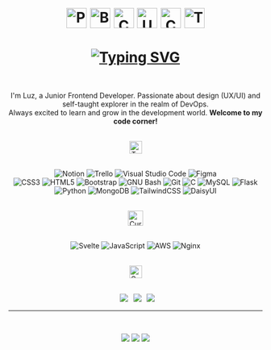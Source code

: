 <!-- Presentation -->
<h1 align="center">
  <br />
  <img width="40" src="https://github.com/vandriodd/vandriodd/assets/110431271/af301a06-24a4-499e-9aaa-a3f4b3e42ea6" alt="Pig" />
  <img width="40" src="https://github.com/vandriodd/vandriodd/assets/110431271/601e43ae-3dea-4fae-94aa-71dfb32e31fe" alt="Bee" />
  <img width="40" src="https://github.com/vandriodd/vandriodd/assets/110431271/039e4d74-fb73-49d2-8cc0-a1f9a0f15934" alt="Cow" />
  <img width="40" src="https://github.com/vandriodd/vandriodd/assets/110431271/16e5eab4-c75f-4648-a651-5e61b7cbb5bf" alt="Unicorn" />
  <img width="40" src="https://github.com/vandriodd/vandriodd/assets/110431271/d58eda81-46fa-4402-a773-10f5ab057510" alt="Cactus" />
  <img width="40" src="https://github.com/vandriodd/vandriodd/assets/110431271/1ffb58a3-d5a3-415b-bc41-c9dc9032740c" alt="Tiger" />
  <br />
  <br />
  <a href="https://git.io/typing-svg">
    <img src="https://readme-typing-svg.herokuapp.com?font=Fira+Code&size=40&duration=3500&pause=1000&color=7FC5DC&center=true&vCenter=true&random=false&width=435&lines=%F0%9D%90%87%F0%9D%90%9E%F0%9D%90%B2%2C+%3C%F0%9D%9A%9D%F0%9D%9A%91%F0%9D%9A%8E%F0%9D%9A%9B%F0%9D%9A%8E%2F%3E+!" alt="Typing SVG" />
  </a>
  <br />
</h1>

<br />

<p align="center">
  I'm Luz, a Junior Frontend Developer. Passionate about design (UX/UI) and self-taught explorer in the realm of DevOps.
<br />
  Always excited to learn and grow in the development world. <b>Welcome to my code corner!</b>
<br />
<br />
</p>

<!-- Skills -->
<div align="center">
<img height="25" src="https://github.com/vandriodd/vandriodd/assets/110431271/7f900266-783b-4335-bc2b-7536bab93f92" alt="Tech and tools stack" />
<br />
<br />

![Notion](https://img.shields.io/badge/Notion-%23000000.svg?style=for-the-badge&logo=notion&logoColor=white)
![Trello](https://img.shields.io/badge/Trello-%23026AA7.svg?style=for-the-badge&logo=Trello&logoColor=white)
![Visual Studio Code](https://img.shields.io/badge/Visual%20Studio%20Code-0078d7.svg?style=for-the-badge&logo=visual-studio-code&logoColor=white)
![Figma](https://img.shields.io/badge/figma-%23F24E1E.svg?style=for-the-badge&logo=figma&logoColor=white)
<br />
![CSS3](https://img.shields.io/badge/css3-%231572B6.svg?style=for-the-badge&logo=css3&logoColor=white)
![HTML5](https://img.shields.io/badge/html5-%23E34F26.svg?style=for-the-badge&logo=html5&logoColor=white)
![Bootstrap](https://img.shields.io/badge/bootstrap-%23563D7C.svg?style=for-the-badge&logo=bootstrap&logoColor=white)
![GNU Bash](https://img.shields.io/badge/GNU%20Bash-4EAA25?style=for-the-badge&logo=GNU%20Bash&logoColor=white)
![Git](https://img.shields.io/badge/git-%23F05033.svg?style=for-the-badge&logo=git&logoColor=white)
![C](https://img.shields.io/badge/c-%2300599C.svg?style=for-the-badge&logo=c&logoColor=white)
![MySQL](https://img.shields.io/badge/mysql-%2300f.svg?style=for-the-badge&logo=mysql&logoColor=white)
![Flask](https://img.shields.io/badge/flask-%23000.svg?style=for-the-badge&logo=flask&logoColor=white)
![Python](https://img.shields.io/badge/python-3670A0?style=for-the-badge&logo=python&logoColor=white)
![MongoDB](https://img.shields.io/badge/MongoDB-%234ea94b.svg?style=for-the-badge&logo=mongodb&logoColor=white)
![TailwindCSS](https://img.shields.io/badge/tailwindcss-%2338B2AC.svg?style=for-the-badge&logo=tailwind-css&logoColor=white)
![DaisyUI](https://img.shields.io/badge/daisyui-5A0EF8?style=for-the-badge&logo=daisyui&logoColor=white)

</div>

<br />

<!-- Learning -->
<div align="center">
<img height="30" src="https://github.com/vandriodd/vandriodd/assets/110431271/b762c6a9-e2c9-4927-949b-591f2596e5e1" alt="Currently learning" />
<br />
<br />

![Svelte](https://img.shields.io/badge/svelte-%23f1413d.svg?style=for-the-badge&logo=svelte&logoColor=white)
![JavaScript](https://img.shields.io/badge/javascript-%23323330.svg?style=for-the-badge&logo=javascript&logoColor=white)
![AWS](https://img.shields.io/badge/AWS-%23FF9900.svg?style=for-the-badge&logo=amazon-aws&logoColor=white)
![Nginx](https://img.shields.io/badge/nginx-%23009639.svg?style=for-the-badge&logo=nginx&logoColor=white)

</div>

<br />

<!-- Social media -->
<div align="center">
<img height="25" src="https://github.com/vandriodd/vandriodd/assets/110431271/05042a07-5bcb-4286-be1c-922f87507343" alt="Get in touch" />
<br />
<br />

&ensp;[<img src="https://img.shields.io/badge/linkedin-%230077B5.svg?style=for-the-badge&logo=linkedin&logoColor=white" />](https://www.linkedin.com/in/ludasaadi/)
&ensp;[<img src="https://img.shields.io/badge/Gmail-D14836?style=for-the-badge&logo=gmail&logoColor=white" />](mailto:luzsaavedradri03@gmail.com)
&ensp;[<img src="https://img.shields.io/badge/Instagram-%23E4405F.svg?style=for-the-badge&logo=Instagram&logoColor=white" />](https://www.instagram.com/vandri_odd/)

</div>

<!-- Stats -->
<hr />
<br />
<p align="center">
<img src="https://github-readme-stats.vercel.app/api?username=vandriodd&&show_icons=true&count_private=true&theme=react&hide_border=true&hide=issues,contribs&bg_color=00000000" />
<img src="https://github-readme-stats.vercel.app/api/top-langs/?username=vandriodd&theme=react&hide_border=true&bg_color=00000000&include_all_commits=false&count_private=false&layout=compact" />
<img src="https://github-readme-streak-stats.herokuapp.com/?user=vandriodd&theme=react&hide_border=true&background=00000000" />
</p>
</a>
